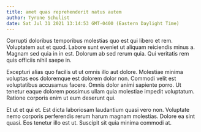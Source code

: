 ```yaml
---
title: amet quas reprehenderit natus autem
author: Tyrone Schulist
date: Sat Jul 31 2021 13:14:53 GMT-0400 (Eastern Daylight Time)
---
```

Corrupti doloribus temporibus molestias quo est qui libero et rem. Voluptatem aut et quod. Labore sunt eveniet ut aliquam reiciendis minus a. Magnam sed quia in in est. Dolorum ab sed rerum quia. Qui veritatis rem quis officiis nihil saepe in.

 Excepturi alias quo facilis ut ut omnis illo aut dolore. Molestiae minima voluptas eos doloremque est dolorem dolor non. Commodi velit est voluptatibus accusamus facere. Omnis dolor animi sapiente porro. Ut tenetur eaque dolorem possimus ullam quia molestiae impedit voluptatum. Ratione corporis enim ut eum deserunt qui.

 Et ut et qui et. Est dicta laboriosam laudantium quasi vero non. Voluptate nemo corporis perferendis rerum harum magnam molestias. Dolore ea sint quasi. Eos tenetur illo est ut. Suscipit sit quia minima commodi at.